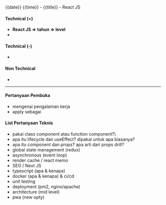 {{date}} {{time}} - {{title}} - React JS

#### Technical (+) 

- **React JS => tahun => level**  
- 

#### Technical (-)  

- 

#### Non Technical  

- 

---

#### Pertanyaan Pembuka

- mengenai pengalaman kerja  
- apply sebagai


#### List Pertanyaan Teknis

- pakai class component atau function component?\
- apa itu lifecycle dan useEffect? dipakai untuk apa biasanya?
- apa itu component dan props? apa arti dari props drill?
- global state management (redux)  
- asynchronous (event loop)  
- render cache / react memo  
- SEO / Next JS  
- typescript (apa & kenapa)  
- docker (apa & kenapa) & ci/cd  
- unit testing  
- deployment (pm2, nginx/apache)  
- architecture (mid level)  
- pwa (new opty)